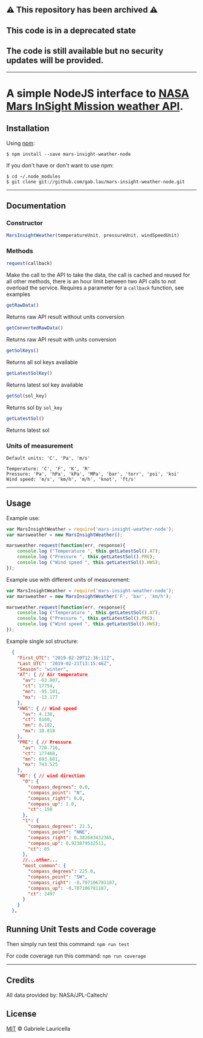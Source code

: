 ## ⚠️ This repository has been archived ⚠️

## This code is in a deprecated state

## The code is still available but no security updates will be provided.
  
---
# A simple NodeJS interface to [NASA Mars InSight Mission weather API](https://mars.nasa.gov/insight/weather/).


## Installation

Using [npm](https://www.npmjs.com/):

    $ npm install --save mars-insight-weather-node

If you don't have or don't want to use npm:

    $ cd ~/.node_modules
    $ git clone git://github.com/gab.lau/mars-insight-weather-node.git

---

## Documentation

### Constructor
```javascript
MarsInsightWeather(temperatureUnit, pressureUnit, windSpeedUnit)
```

### Methods

```javascript
request(callback)
```
Make the call to the API to take the data, the call is cached and reused for all other methods, there is an hour limit between two API calls to not overload the service.
Requires a parameter for a `callback` function, see examples



```javascript
getRawData()
```
Returns raw API result without units conversion

```javascript
getConvertedRawData()
```
Returns raw API result with units conversion

```javascript
getSolKeys()
```
Returns all sol keys available

```javascript
getLatestSolKey()
```
Returns latest sol key available

```javascript
getSol(sol_key)
```
Returns sol by `sol_key`

```javascript
getLatestSol()
```
Returns latest sol


### Units of measurement
    Default units: 'C', 'Pa', 'm/s'

	Temperature: 'C', 'F', 'K', 'R'
	Pressure: 'Pa', 'hPa', 'kPa', 'MPa', 'bar', 'torr', 'psi', 'ksi'
	Wind speed: 'm/s', 'km/h', 'm/h', 'knot', 'ft/s'

---
## Usage

Example use:
```javascript
var MarsInsightWeather = require('mars-insight-weather-node');
var marsweather = new MarsInsightWeather();

marsweather.request(function(err, response){
    console.log ("Temperature ", this.getLatestSol().AT);
    console.log ("Pressure ", this.getLatestSol().PRE);
    console.log ("Wind speed ", this.getLatestSol().HWS);
});
```

Example use with different units of measurement:
```javascript
var MarsInsightWeather = require('mars-insight-weather-node');
var marsweather = new MarsInsightWeather('F', 'bar', 'km/h');

marsweather.request(function(err, response){
    console.log ("Temperature ", this.getLatestSol().AT);
    console.log ("Pressure ", this.getLatestSol().PRE);
    console.log ("Wind speed ", this.getLatestSol().HWS);
});
```

Example single sol structure:
```json
  {
    "First_UTC": "2019-02-20T12:36:11Z", 
    "Last_UTC": "2019-02-21T13:15:46Z", 
    "Season": "winter", 
    "AT": { // Air temperature
      "av": -63.807, 
      "ct": 17754, 
      "mn": -95.101, 
      "mx": -13.177
    }, 
    "HWS": { // Wind speed
      "av": 4.138, 
      "ct": 8160, 
      "mn": 0.182, 
      "mx": 10.818
    }, 
    "PRE": { // Pressure
      "av": 720.716, 
      "ct": 177468, 
      "mn": 693.681, 
      "mx": 743.525
    }, 
    "WD": { // wind direction
      "0": {
        "compass_degrees": 0.0, 
        "compass_point": "N", 
        "compass_right": 0.0, 
        "compass_up": 1.0, 
        "ct": 150
      }, 
      "1": {
        "compass_degrees": 22.5, 
        "compass_point": "NNE", 
        "compass_right": 0.382683432365, 
        "compass_up": 0.923879532511, 
        "ct": 65
      }, 
      //...other...
      "most_common": {
        "compass_degrees": 225.0, 
        "compass_point": "SW", 
        "compass_right": -0.707106781187, 
        "compass_up": -0.707106781187, 
        "ct": 2497
      }
    }
  }, 

```

## Running Unit Tests and Code coverage

Then simply run test this command: ```npm run test```

For code coverage run this command: ```npm run coverage```

---
## Credits

All data provided by: NASA/JPL-Caltech/

## License

[MIT](LICENSE) © Gabriele Lauricella
